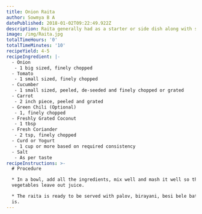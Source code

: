 ```yaml
---
title: Onion Raita
author: Sowmya B A
datePublished: 2018-01-02T09:22:49.922Z
description: Raita generally had as a starter or side dish along with spicy main course.
image: /img/Raita.jpg
totalTimeHours: '0'
totalTimeMinutes: '10'
recipeYield: 4-5
recipeIngredient: |-
  - Onion
   - 1 big sized, finely chopped
  - Tomato
   - 1 small sized, finely chopped
  - Cucumber
   - 1 small sized, peeled, de-seeded and finely chopped or grated
  - Carrot
   - 2 inch piece, peeled and grated
  - Green Chili (Optional)
   - 1, finely chopped
  - Freshly Grated Coconut
   - 1 tbsp
  - Fresh Coriander
   - 2 tsp, finely chopped
  - Curd or Yogurt
   - 1 cup or more based on required consistency
  - Salt
   - As per taste 
recipeInstructions: >-
  # Procedure

  * In a bowl, add all the ingredients, mix well and mash it well so that the
  vegetables leave out juice.

  * The raita is ready to be served with palov, birayani, besi bele bath or as
  is.
---
```



